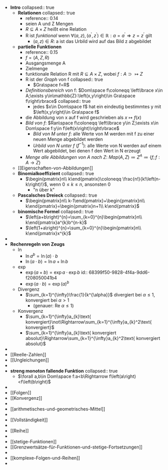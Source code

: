 - **Intro**
  collapsed:: true
	- **Relationen**
	  collapsed:: true
		- reference:: 0.14
		- seien A und Z Mengen
		- $R\subseteq A\times Z$ heißt eine Relation
		- R ist *funktional* wenn $\forall\left(a,z\right),\left(a^{\prime},z^{\prime}\right)\in\mathbb{R}:a=a^{\prime}\Rightarrow z=z^{\prime}$ gilt
			- $\left(a,z\right)\in R$: a ist das Urbild wird auf das Bild z abgebildet
	- **partielle Funktionen**
		- reference:: 0.15
		- $f=\left(A,Z,R\right)$
		- Ausgangsmenge A
		- Zielmenge
		- funktionale Relation R mit $R\subseteq A\times Z$, wobei $f:A\supset\mapsto Z$
		- R ist der *Graph* von f
		  collapsed:: true
			- $Gra\space f=R$
		- *Definitionsbereich* von f: $Dom\space f\coloneqq \left\lbrace x\in A;\exists y\in\mathbb{Z}:\left(x,y\right)\in Gra\space f\right\rbrace$
		  collapsed:: true
			- jedes $x\in Dom\space f$ hat ein eindeutig bestimmtes y mit $\left(x,y\right)\in Gra\space f$
		- die Abbildung von x auf f wird geschrieben als $x\mapsto f\left(x\right)$
		- *Bild von f*: $Ran\space f\coloneqq \left\lbrace y\in Z;\exists x\in Dom\space f:y\in f\left(x\right)\right\rbrace$
			- *Bild von M unter f*: alle Werte von M werden mit f zu einer neuen Menge abgebildet werden
			- *Urbild von N unter f* ($f^{-1}$): alle Werte von N werden auf einem Wert abgebildet, bei denen f den Wert in N erzeugt
		- *Menge alle Abbildungen von A nach Z*: $Map\left(A,Z\right)\coloneqq Z^{A}\coloneqq \left\lbrace f;f:A\rightarrow Z\right\rbrace$
	- [[Eigenschaften-von-Abbildungen]]
	- **Binomialkoeffizient**
	  collapsed:: true
		- $\begin{pmatrix}n\\ k\end{pmatrix}\coloneqq \frac{n!}{k!\left(n-k\right)!}$, wenn $0\leq k\leq n$, ansonsten 0
			- "n über k"
	- **Pascalsches Dreieck**
	  collapsed:: true
		- $\begin{pmatrix}n\\ k-1\end{pmatrix}+\begin{pmatrix}n\\ k\end{pmatrix}=\begin{pmatrix}n+1\\ k\end{pmatrix}$
	- **binomische Formel**
	  collapsed:: true
		- $\left(a+b\right)^{n}=\sum_{k=0}^{n}\begin{pmatrix}n\\ k\end{pmatrix}a^{k}b^{n-k}$
		- $\left(1+a\right)^{n}=\sum_{k=0}^{n}\begin{pmatrix}n\\ k\end{pmatrix}x^{k}$
-
- **Rechenregeln von Zeugs**
	- $\ln$
		- $\ln a^{b}=\ln\left(a\right)\cdot b$
		- $\ln\left(a\cdot b\right)=\ln a+\ln b$
	- $\exp$
		- $\exp\left(a+b\right)=\exp a\cdot\exp b$
		  id:: 68399f50-9828-4f4a-9dd6-f208050041b4
		- $\exp\left(a\cdot b\right)=\exp\left(a\right)^{b}$
	- Divergenz
		- $\sum_{k=1}^{\infty}\frac{1}{k^{\alpha}}$ divergiert bei $\alpha\leq1$, konvergiert bei $\alpha>1$
			- (genauer: $\text{Re }\alpha\leq1$)
	- Konvergenz
		- $\sum_{k=1}^{\infty}a_{k}\text{ konvergiert}\not\Rightarrow\sum_{k=1}^{\infty}a_{k}^2\text{ konvergiert}$
		- $\sum_{k=1}^{\infty}a_{k}\text{ konvergiert absolut}\Rightarrow\sum_{k=1}^{\infty}a_{k}^2\text{ konvergiert absolut}$
-
- [[Reelle-Zahlen]]
- [[Ungleichungen]]
-
- **streng monoton fallende Funktion**
  collapsed:: true
	- $\forall a,b\in Dom\space f:a<b\Rightarrow f\left(a\right)<f\left(b\right)$
-
- [[Folgen]]
- [[Konvergenz]]
-
- [[arithmetisches-und-geometrisches-Mittel]]
-
- [[Vollständigkeit]]
-
- [[Reihe]]
-
- [[stetige-Funktionen]]
- [[Grenzwertsätze-für-Funktionen-und-stetige-Fortsetzungen]]
-
- [[komplexe-Folgen-und-Reihen]]
-